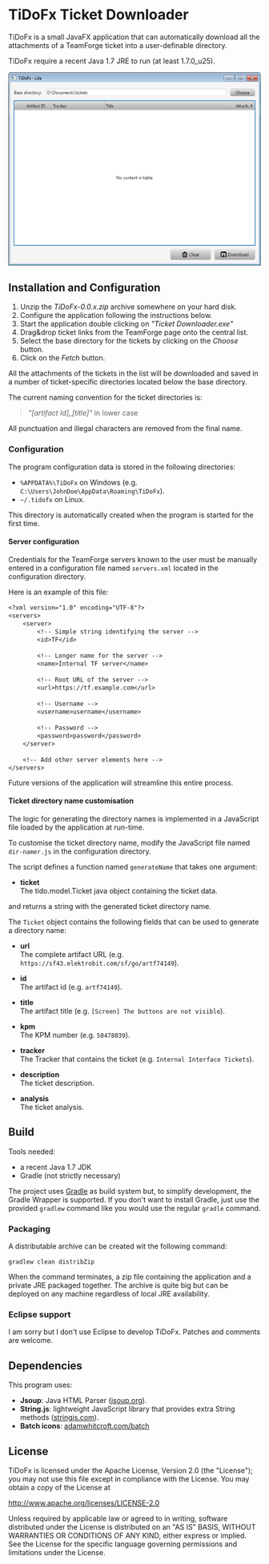 TiDoFx Ticket Downloader
========================

TiDoFx is a small JavaFX application that can automatically download all the
attachments of a TeamForge ticket into a user-definable directory.

TiDoFx require a recent Java 1.7 JRE to run (at least 1.7.0_u25).

![TiDoFx screenshot](screenshot.png "TiDoFx screenshot")


Installation and Configuration
------------------------------

1. Unzip the _TiDoFx-0.0.x.zip_ archive somewhere on your hard disk.
1. Configure the application following the instructions below.
1. Start the application double clicking on _"Ticket Downloader.exe"_
1. Drag&drop ticket links from the TeamForge page onto the central list.
1. Select the base directory for the tickets by clicking on the _Choose_ button.
1. Click on the _Fetch_ button.

All the attachments of the tickets in the list will be downloaded and saved
in a number of ticket-specific directories located below the base directory.

The current naming convention for the ticket directories is:

> *"[artifact Id]_[title]"* in lower case

All punctuation and illegal characters are removed from the final name.


### Configuration ###

The program configuration data is stored in the following directories:

* `%APPDATA%\TiDoFx` on Windows (e.g. `C:\Users\JohnDoe\AppData\Roaming\TiDoFx`).
* `~/.tidofx` on Linux.

This directory is automatically created when the program is started for
the first time.


#### Server configuration ####

Credentials for the TeamForge servers known to the user must be manually
entered in a configuration file named `servers.xml` located in the
configuration directory.

Here is an example of this file:

    <?xml version="1.0" encoding="UTF-8"?>
    <servers>
        <server>
            <!-- Simple string identifying the server -->
            <id>TF</id>

            <!-- Longer name for the server -->
            <name>Internal TF server</name>

            <!-- Root URL of the server -->
            <url>https://tf.example.com</url>

            <!-- Username -->
            <username>username</username>

            <!-- Password -->
            <password>password</password>
        </server>

        <!-- Add other server elements here -->
    </servers>


Future versions of the application will streamline this entire process.


#### Ticket directory name customisation ####

The logic for generating the directory names is implemented in a JavaScript
file loaded by the application at run-time.

To customise the ticket directory name, modify the JavaScript file named
`dir-namer.js` in the configuration directory.

The script defines a function named `generateName` that takes one argument:

* __ticket__  
  The tido.model.Ticket java object containing the ticket data.

and returns a string with the generated ticket directory name.

The `Ticket` object contains the following fields that can be used to generate
a directory name:

* __url__  
  The complete artifact URL (e.g. `https://sf43.elektrobit.com/sf/go/artf74149`).

* __id__  
  The artifact id (e.g. `artf74149`).

* __title__  
  The artifact title (e.g. `[Screen] The buttons are not visible`).

* __kpm__  
  The KPM number (e.g. `50478039`).

* __tracker__  
  The Tracker that contains the ticket (e.g. `Internal Interface Tickets`).

* __description__  
  The ticket description.

* __analysis__  
  The ticket analysis.


Build
-----

Tools needed:

* a recent Java 1.7 JDK
* Gradle (not strictly necessary)

The project uses [Gradle] as build system but, to simplify development,
the Gradle Wrapper is supported. If you don't want to install Gradle, just use
the provided `gradlew` command like you would use the regular `gradle` command.


### Packaging ###

A distributable archive can be created wit the following command:

    gradlew clean distribZip

When the command terminates, a zip file containing the application and a
private JRE packaged together. The archive is quite big but can be deployed
on any machine regardless of local JRE availability.


### Eclipse support ###

I am sorry but I don't use Eclipse to develop TiDoFx. Patches and comments
are welcome.

[Gradle]: http://www.gradle.org/


Dependencies
------------

This program uses:

* __Jsoup__: Java HTML Parser ([jsoup.org](http://jsoup.org/)).
* __String.js__: lightweight JavaScript library that provides extra String
  methods ([stringjs.com](http://stringjs.com/)).
* __Batch icons__: [adamwhitcroft.com/batch](http://adamwhitcroft.com/batch/)


License
-------

TiDoFx is licensed under the Apache License, Version 2.0 (the "License");
you may not use this file except in compliance with the License. You may
obtain a copy of the License at

http://www.apache.org/licenses/LICENSE-2.0

Unless required by applicable law or agreed to in writing, software
distributed under the License is distributed on an "AS IS" BASIS,
WITHOUT WARRANTIES OR CONDITIONS OF ANY KIND, either express or implied.
See the License for the specific language governing permissions and
limitations under the License.
